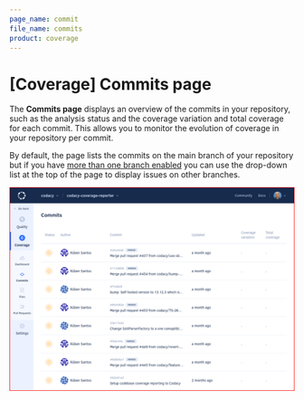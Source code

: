 ```yaml
---
page_name: commit
file_name: commits
product: coverage
---
```


# [Coverage] Commits page

The **Commits page** displays an overview of the commits in your repository, such as the analysis status and the coverage variation and total coverage for each commit. This allows you to monitor the evolution of coverage in your repository per commit.

By default, the page lists the commits on the main branch of your repository but if you have [more than one branch enabled](../../repositories-configure/managing-branches.md) you can use the drop-down list at the top of the page to display issues on other branches.

![Commits page](images/commits.png)<!--TODO Update-->

<!--TODO Include and review the remaining page-->
